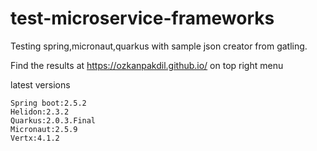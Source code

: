 # test-microservice-frameworks

Testing spring,micronaut,quarkus with sample json creator from gatling.

Find the results at https://ozkanpakdil.github.io/ on top right menu

latest versions
```
Spring boot:2.5.2
Helidon:2.3.2
Quarkus:2.0.3.Final
Micronaut:2.5.9
Vertx:4.1.2
```
